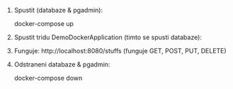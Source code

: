 1. Spustit (databaze & pgadmin):

    docker-compose up

2. Spustit tridu DemoDockerApplication (timto se spusti databaze):

3. Funguje: http://localhost:8080/stuffs (funguje GET, POST, PUT, DELETE)

4. Odstraneni databaze & pgadmin:

    docker-compose down